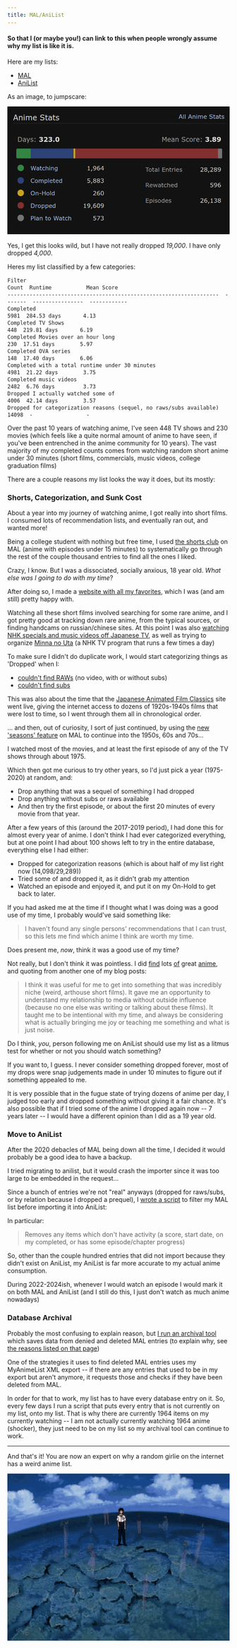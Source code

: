 ```yaml
---
title: MAL/AniList
---
```


#### So that I (or maybe you!) can link to this when people wrongly assume why my list is like it is.

Here are my lists:

- [MAL](https://myanimelist.net/profile/purplepinapples)
- [AniList](https://anilist.co/user/purplepinapples/)

As an image, to jumpscare:

![](./images/stats_new.png)

Yes, I get this looks wild, but I have not really dropped _19,000_. I have only dropped _4,000_.

Heres my list classified by a few categories:

```
Filter                                                                 Count  Runtime           Mean Score
-------------------------------------------------------------------  -------  ----------------  ------------
Completed                                                               5981  284.53 days       4.13
Completed TV Shows                                                       448  219.81 days       6.19
Completed Movies over an hour long                                       230  17.51 days        5.97
Completed OVA series                                                     148  17.40 days        6.06
Completed with a total runtime under 30 minutes                         4981  21.22 days        3.75
Completed music videos                                                  2482  6.76 days         3.73
Dropped I actually watched some of                                      4006  42.14 days        3.57
Dropped for categorization reasons (sequel, no raws/subs available)    14098  -                 -
```

Over the past 10 years of watching anime, I've seen 448 TV shows and 230 movies (which feels like a quite normal amount of anime to have seen, if you've been entrenched in the anime community for 10 years). The vast majority of my completed counts comes from watching random short anime under 30 minutes (short films, commercials, music videos, college graduation films)

There are a couple reasons my list looks the way it does, but its mostly:

### Shorts, Categorization, and Sunk Cost

About a year into my journey of watching anime, I got really into short films. I consumed lots of recommendation lists, and eventually ran out, and wanted more!

Being a college student with nothing but free time, I used [the shorts club](https://myanimelist.net/clubs.php?cid=14045) on MAL (anime with episodes under 15 minutes) to systematically go through the rest of the couple thousand entries to find all the ones I liked.

Crazy, I know. But I was a dissociated, socially anxious, 18 year old. _What else was I going to do with my time_?

After doing so, I made a [website with all my favorites](https://purarue.xyz/animeshorts/), which I was (and am still) pretty happy with.

Watching all these short films involved searching for some rare anime, and I got pretty good at tracking down rare anime, from the typical sources, or finding handcams on russian/chinese sites. At this point I was also [watching NHK specials and music videos off Japanese TV](https://github.com/purarue/fuji), as well as trying to organize [Minna no Uta](https://myanimelist.net/clubs.php?cid=72940) (a NHK TV program that runs a few times a day)

To make sure I didn't do duplicate work, I would start categorizing things as 'Dropped' when I:

- [couldn't find RAWs](https://myanimelist.net/animelist/purplepinapples?status=4&tag=no%20raws) (no video, with or without subs)
- [couldn't find subs](https://myanimelist.net/animelist/purplepinapples?status=4&tag=no%20subs)

This was also about the time that the [Japanese Animated Film Classics](https://animation.filmarchives.jp/en/index.html) site went live, giving the internet access to dozens of 1920s-1940s films that were lost to time, so I went through them all in chronological order.

... and then, out of curiosity, I sort of just continued, by using the [new 'seasons' feature](https://myanimelist.net/anime/season/1965/winter) on MAL to continue into the 1950s, 60s and 70s...

I watched most of the movies, and at least the first episode of any of the TV shows through about 1975.

Which then got me curious to try other years, so I'd just pick a year (1975-2020) at random, and:

- Drop anything that was a sequel of something I had dropped
- Drop anything without subs or raws available
- And then try the first episode, or about the first 20 minutes of every movie from that year.

After a few years of this (around the 2017-2019 period), I had done this for almost every year of anime. I don't think I had ever categorized everything, but at one point I had about 100 shows left to try in the entire database, everything else I had either:

- Dropped for categorization reasons (which is about half of my list right now (14,098/29,289))
- Tried some of and dropped it, as it didn't grab my attention
- Watched an episode and enjoyed it, and put it on my On-Hold to get back to later.

If you had asked me at the time if I thought what I was doing was a good use of my time, I probably would've said something like:

> I haven't found any single persons' recommendations that I can trust, so this lets me find which anime I think are worth my time.

Does present me, _now_, think it was a good use of my time?

Not really, but I don't think it was pointless. I did [find](https://myanimelist.net/stacks/610) lots [of](https://myanimelist.net/stacks/30178) great [anime](https://myanimelist.net/stacks/48866), and quoting from another one of my blog posts:

> I think it was useful for me to get into something that was incredibly niche (weird, arthouse short films). It gave me an opportunity to understand my relationship to media without outside influence (because no one else was writing or talking about these films). It taught me to be intentional with my time, and always be considering what is actually bringing me joy or teaching me something and what is just noise.

Do I think, _you_, person following me on AniList should use my list as a litmus test for whether or not you should watch something?

If you want to, I guess. I never consider something dropped forever, most of my drops were snap judgements made in under 10 minutes to figure out if something appealed to me.

It is very possible that in the fugue state of trying dozens of anime per day, I judged too early and dropped something without giving it a fair chance. It's also possible that if I tried some of the anime I dropped again now -- 7 years later -- I would have a different opinion than I did as a 19 year old.

### Move to AniList

After the 2020 debacles of MAL being down all the time, I decided it would probably be a good idea to have a backup.

I tried migrating to anilist, but it would crash the importer since it was too large to be embedded in the request...

Since a bunch of entries we're not "real" anyways (dropped for raws/subs, or by relation because I dropped a prequel), I [wrote a script](https://github.com/purarue/malexport/blob/master/scripts/to_anilist.py) to filter my MAL list before importing it into AniList:

In particular:

> Removes any items which don't have activity (a score, start date, on my completed, or has some episode/chapter progress)

So, other than the couple hundred entries that did not import because they didn't exist on AniList, my AniList is far more accurate to my actual anime consumption.

During 2022-2024ish, whenever I would watch an episode I would mark it on both MAL and AniList (and I still do this, I just don't watch as much anime nowadays)

### Database Archival

Probably the most confusing to explain reason, but [I run an archival tool](https://purarue.xyz/dbsentinel/) which saves data from denied and deleted MAL entries (to explain why, see [the reasons listed on that page](https://purarue.xyz/dbsentinel/))

One of the strategies it uses to find deleted MAL entries uses my MyAnimeList XML export -- if there are any entries that used to be in my export but aren't anymore, it requests those and checks if they have been deleted from MAL.

In order for that to work, my list has to have every database entry on it. So, every few days I run a script that puts every entry that is not currently on my list, onto my list. That is why there are currently 1964 items on my currently watching -- I am not actually currently watching 1964 anime (shocker), they just need to be on my list so my archival tool can continue to work.

---

And that's it! You are now an expert on why a random girlie on the internet has a weird anime list.

![](images/congrats.gif)
